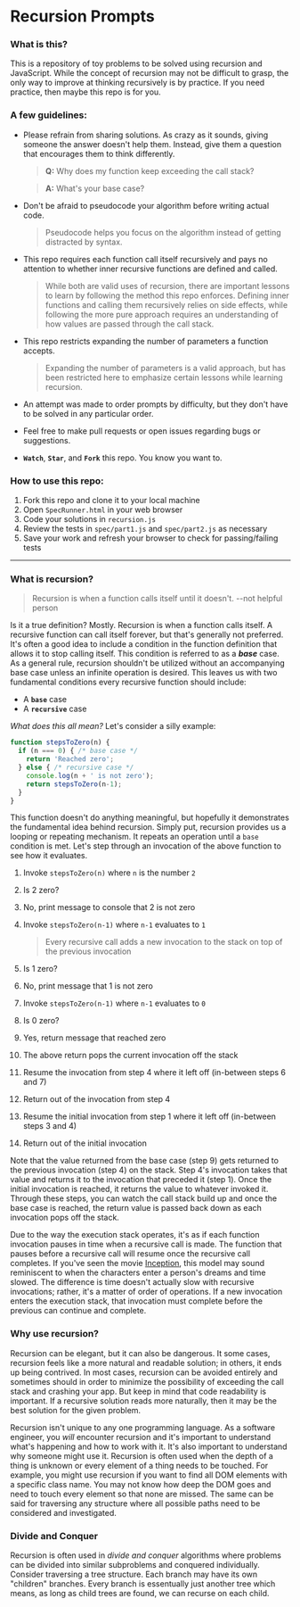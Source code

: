 # Recursion Prompts

### **What is this?**
This is a repository of toy problems to be solved using recursion and JavaScript. While the concept of recursion may not be difficult to grasp, the only way to improve at thinking recursively is by practice. If you need practice, then maybe this repo is for you.

### **A few guidelines:**
- Please refrain from sharing solutions. As crazy as it sounds, giving someone the answer doesn't help them. Instead, give them a question that encourages them to think differently.

    > **Q:** Why does my function keep exceeding the call stack?

    > **A:** What's your base case?

- Don't be afraid to pseudocode your algorithm before writing actual code.

    > Pseudocode helps you focus on the algorithm instead of getting distracted by syntax.

- This repo requires each function call itself recursively and pays no attention to whether inner recursive functions are defined and called.

    > While both are valid uses of recursion, there are important lessons to learn by following the method this repo enforces. Defining inner functions and calling them recursively relies on side effects, while following the more pure approach requires an understanding of how values are passed through the call stack.

- This repo restricts expanding the number of parameters a function accepts.

    > Expanding the number of parameters is a valid approach, but has been restricted here to emphasize certain lessons while learning recursion.

- An attempt was made to order prompts by difficulty, but they don't have to be solved in any particular order.
- Feel free to make pull requests or open issues regarding bugs or suggestions.
- **`Watch`**, **`Star`**, and **`Fork`** this repo. You know you want to.

### **How to use this repo:**
1. Fork this repo and clone it to your local machine
2. Open `SpecRunner.html` in your web browser
3. Code your solutions in `recursion.js`
4. Review the tests in `spec/part1.js` and `spec/part2.js` as necessary
5. Save your work and refresh your browser to check for passing/failing tests

---
### What is recursion?
> Recursion is when a function calls itself until it doesn't. --not helpful person

Is it a true definition? Mostly. Recursion is when a function calls itself. A recursive function can call itself forever, but that's generally not preferred. It's often a good idea to include a condition in the function definition that allows it to stop calling itself. This condition is referred to as a **_base_** case. As a general rule, recursion shouldn't be utilized without an accompanying base case unless an infinite operation is desired. This leaves us with two fundamental conditions every recursive function should include:
- A **`base`** case
- A **`recursive`** case

_What does this all mean?_ Let's consider a silly example:
```javascript
function stepsToZero(n) {
  if (n === 0) { /* base case */
    return 'Reached zero';
  } else { /* recursive case */
    console.log(n + ' is not zero');
    return stepsToZero(n-1);
  }
}
```
This function doesn't do anything meaningful, but hopefully it demonstrates the fundamental idea behind recursion. Simply put, recursion provides us a looping or repeating mechanism. It repeats an operation until a `base` condition is met. Let's step through an invocation of the above function to see how it evaluates.

1. Invoke `stepsToZero(n)` where `n` is the number `2`
2. Is 2 zero?
3. No, print message to console that 2 is not zero
4. Invoke `stepsToZero(n-1)` where `n-1` evaluates to `1`

    > Every recursive call adds a new invocation to the stack on top of the previous invocation

5. Is 1 zero?
6. No, print message that 1 is not zero
7. Invoke `stepsToZero(n-1)` where `n-1` evaluates to `0`
8. Is 0 zero?
9. Yes, return message that reached zero
10. The above return pops the current invocation off the stack
6. Resume the invocation from step 4 where it left off (in-between steps 6 and 7)
6. Return out of the invocation from step 4
12. Resume the initial invocation from step 1 where it left off (in-between steps 3 and 4)
12. Return out of the initial invocation

Note that the value returned from the base case (step 9) gets returned to the previous invocation (step 4) on the stack. Step 4's invocation takes that value and returns it to the invocation that preceded it (step 1). Once the initial invocation is reached, it returns the value to whatever invoked it. Through these steps, you can watch the call stack build up and once the base case is reached, the return value is passed back down as each invocation pops off the stack.

Due to the way the execution stack operates, it's as if each function invocation pauses in time when a recursive call is made. The function that pauses before a recursive call will resume once the recursive call completes. If you've seen the movie [Inception], this model may sound reminiscent to when the characters enter a person's dreams and time slowed. The difference is time doesn't actually slow with recursive invocations; rather, it's a matter of order of operations. If a new invocation enters the execution stack, that invocation must complete before the previous can continue and complete.


### Why use recursion?
Recursion can be elegant, but it can also be dangerous. It some cases, recursion feels like a more natural and readable solution; in others, it ends up being contrived. In most cases, recursion can be avoided entirely and sometimes should in order to minimize the possibility of exceeding the call stack and crashing your app. But keep in mind that code readability is important. If a recursive solution reads more naturally, then it may be the best solution for the given problem.

Recursion isn't unique to any one programming language. As a software engineer, you _will_ encounter recursion and it's important to understand what's happening and how to work with it. It's also important to understand why someone might use it. Recursion is often used when the depth of a thing is unknown or every element of a thing needs to be touched. For example, you might use recursion if you want to find all DOM elements with a specific class name. You may not know how deep the DOM goes and need to touch every element so that none are missed. The same can be said for traversing any structure where all possible paths need to be considered and investigated.


### Divide and Conquer
Recursion is often used in _divide and conquer_ algorithms where problems can be divided into similar subproblems and conquered individually. Consider traversing a tree structure. Each branch may have its own "children" branches. Every branch is essentually just another tree which means, as long as child trees are found, we can recurse on each child.

[inception]: <https://en.wikipedia.org/wiki/Inception>
